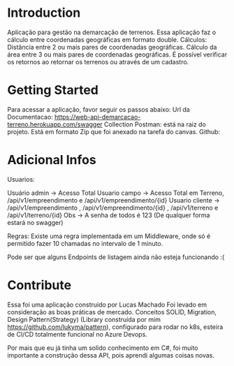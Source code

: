 # Introduction 
Aplicação para gestão na demarcação de terrenos. 
Essa aplicação faz o cálculo entre coordenadas geográficas em formato double. 
Cálculos:
Distância entre 2 ou mais pares de coordenadas geográficas.
Cálculo da área entre 3 ou mais pares de coordenadas geográficas.
É possível verificar os retornos ao retornar os terrenos ou através de um cadastro.

# Getting Started
Para acessar a aplicação, favor seguir os passos abaixo:
Url da Documentacao: https://web-api-demarcacao-terreno.herokuapp.com/swagger
Collection Postman: está na raiz do projeto. Está em formato Zip que foi anexado na tarefa do canvas.
Github: 

# Adicional Infos
Usuarios:

Usuário admin -> Acesso Total
Usuario campo -> Acesso Total em Terreno, /api/v1/empreendimento e /api/v1/empreendimento/{id}
Usuario cliente -> /api/v1/empreendimento , /api/v1/empreendimento/{id} , /api/v1/terreno e /api/v1/terreno/{id}
Obs -> A senha de todos é 123 (De qualquer forma estará no swagger)

Regras:
Existe uma regra implementada em um Middleware, onde só é permitido fazer 10 chamadas no intervalo de 1 minuto.


Pode ser que alguns Endpoints de listagem ainda não esteja funcionando :( 


# Contribute
Essa foi uma aplicação construído por Lucas Machado
Foi levado em consideração as boas práticas de mercado.
Conceitos SOLID, Migration, Design Pattern(Strategy) (Library construída por mim https://github.com/lukyma/pattern), 
configurado para rodar no k8s, esteira de CI/CD totalmente funcional no Azure Devops.

Por mais que eu já tinha um solido conhecimento em C#, foi muito importante a construção dessa API, pois aprendi algumas coisas novas. 